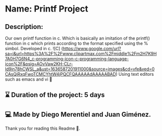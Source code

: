 # Name: Printf Project
## Description:
Our own printf function in c. Which is basically an imitation of the printf() function in c which prints according to the format specified using the % simbol.
Developed in c.
![C]
(https://www.google.com/url?sa=i&url=https%3A%2F%2Fwww.clipartmax.com%2Fmiddle%2Fm2H7K9H7A0H7G6N4_c-programming-icon-c-programming-language-icon%2F&psig=AOvVaw2KH-CLr-ld9in78hCWSL_a&ust=1636587201911000&source=images&cd=vfe&ved=0CAsQjRxqFwoTCMCYhtW4jPQCFQAAAAAdAAAAABAD)
Using text editors such as emacs and vi :eyes:

## :hourglass: Duration of the project: 5 days

## :computer: Made by Diego Merentiel and Juan Giménez.
Thank you for reading this Readme :eyes:.